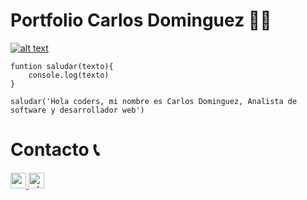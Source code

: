 # Portfolio Carlos Dominguez 🧑‍💻

<a href="https://portfolio-lyart-five-22.vercel.app/">

![alt text](public/panelCdom.png)

</a>

```text
funtion saludar(texto){
    console.log(texto)
}

saludar('Hola coders, mi nombre es Carlos Dominguez, Analista de software y desarrollador web')

```

#  Contacto 📞


<div >
 <a href="mailto:dominguez5493.cd@gmail.com">
  <img src="https://img.shields.io/static/v1?message=Gmail&logo=gmail&label=&color=D14836&logoColor=white&labelColor=&style=for-the-badge" height="25" alt="gmail logo"   /> 
 </a>
 <a href="https://wa.me/573208132304" >
  <img src="https://img.shields.io/static/v1?message=Whatsapp&logo=whatsapp&label=&color=25D366&logoColor=white&labelColor=&style=for-the-badge" height="25" alt="whatsapp logo"  /> 
 </a>
</div>


